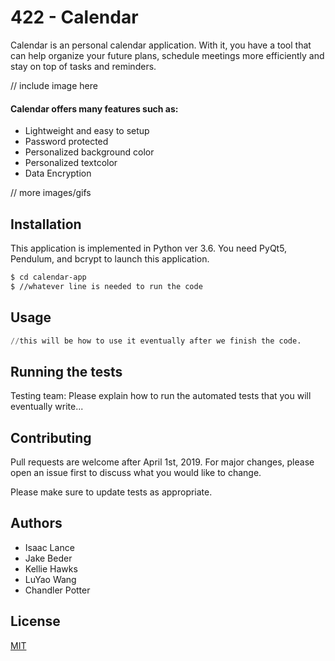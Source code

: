 # 422 - Calendar

Calendar is an personal calendar application. With it, you have a tool that can help organize your future plans, schedule meetings more efficiently and stay on top of tasks and reminders. 

// include image here

#### Calendar offers many features such as:
- Lightweight and easy to setup
- Password protected
- Personalized background color
- Personalized textcolor 
- Data Encryption 

// more images/gifs

## Installation

This application is implemented in Python ver 3.6. You need PyQt5, Pendulum, and bcrypt to launch this application.

```bash
$ cd calendar-app
$ //whatever line is needed to run the code
```

## Usage

```python
//this will be how to use it eventually after we finish the code. 
```

## Running the tests
Testing team:
Please explain how to run the automated tests that you will eventually write...

## Contributing
Pull requests are welcome after April 1st, 2019. For major changes, please open an issue first to discuss what you would like to change.

Please make sure to update tests as appropriate.
## Authors
- Isaac Lance
- Jake Beder
- Kellie Hawks
- LuYao Wang
- Chandler Potter

## License
[MIT](https://choosealicense.com/licenses/mit/)
